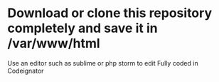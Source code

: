 # Download or clone this repository completely and save it in /var/www/html

Use an editor such as sublime or php storm to edit
Fully coded in Codeignator
